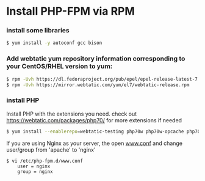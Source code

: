 Install PHP-FPM via RPM 
========================

### install some libraries
```bash
$ yum install -y autoconf gcc bison
```

### Add webtatic yum repository information corresponding to your CentOS/RHEL version to yum:
```bash
$ rpm -Uvh https://dl.fedoraproject.org/pub/epel/epel-release-latest-7.noarch.rpm
$ rpm -Uvh https://mirror.webtatic.com/yum/el7/webtatic-release.rpm
```

### install PHP
Install PHP with the extensions you need. check out https://webtatic.com/packages/php70/ for more extensions if needed
```bash
$ yum install --enablerepo=webtatic-testing php70w php70w-opcache php70w-fpm php70w-cli php70w-gd php70w-xml php70w-opcache php70w-pgsql php70w-pdo php70w-pear php70w-mysqlnd php70w-phpdbg php70w-intl
```

If you are using Nginx as your server, the open www.conf and change user/group from 'apache' to 'nginx'
```
$ vi /etc/php-fpm.d/www.conf
	user = nginx
	group = nginx
```